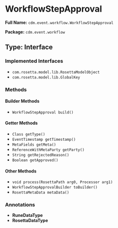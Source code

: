 # WorkflowStepApproval

**Full Name:** `cdm.event.workflow.WorkflowStepApproval`

**Package:** `cdm.event.workflow`

## Type: Interface

### Implemented Interfaces

- `com.rosetta.model.lib.RosettaModelObject`
- `com.rosetta.model.lib.GlobalKey`

### Methods

#### Builder Methods

- `WorkflowStepApproval build()`

#### Getter Methods

- `Class getType()`
- `EventTimestamp getTimestamp()`
- `MetaFields getMeta()`
- `ReferenceWithMetaParty getParty()`
- `String getRejectedReason()`
- `Boolean getApproved()`

#### Other Methods

- `void process(RosettaPath arg0, Processor arg1)`
- `WorkflowStepApprovalBuilder toBuilder()`
- `RosettaMetaData metaData()`

### Annotations

- **RuneDataType**
- **RosettaDataType**

